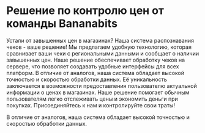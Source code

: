 # Решение по контролю цен от команды Bananabits

Устали от завышенных цен в магазинах? Наша система распознавания чеков - ваше решение! Мы предлагаем удобную технологию, которая сравнивает ваши чеки с региональными данными и сообщает о наличии завышенных цен. Наше решение обеспечивает обработку чеков на сервере, что позволяет создавать удобные интерфейсы для всех платформ. В отличие от аналогов, наша система обладает высокой точностью и скоростью обработки данных. Её уникальность заключается в возможности предоставления пользователю актуальной информации о ценах в магазинах. Наше решение помогает обычным пользователям легко отслеживать цены и экономить деньги при покупках. Присоединяйтесь к нам и контролируйте свои траты!

В отличие от аналогов, наша система обладает высокой точностью и скоростью обработки данных.
